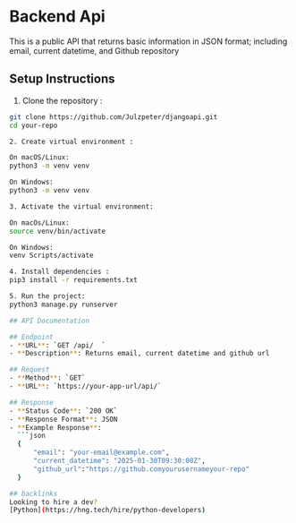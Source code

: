 # Backend Api
This is a public API that returns basic information in JSON format; including email, current datetime, and Github repository

## Setup Instructions

1. Clone the repository :
  ````bash
  git clone https://github.com/Julzpeter/djangoapi.git
  cd your-repo

2. Create virtual environment :

On macOS/Linux:
python3 -m venv venv

On Windows:
python3 -m venv venv

3. Activate the virtual environment:

On macOs/Linux:
source venv/bin/activate

On Windows:
venv Scripts/activate

4. Install dependencies :
pip3 install -r requirements.txt

5. Run the project:
python3 manage.py runserver

## API Documentation

## Endpoint
- **URL**: `GET /api/  `
- **Description**: Returns email, current datetime and github url

## Request
- **Method**: `GET`
- **URL**: `https://your-app-url/api/`

## Response
- **Status Code**: `200 OK`
- **Response Format**: JSON
- **Example Response**:
    ```json
    {
        "email": "your-email@example.com",
        "current_datetime": "2025-01-30T09:30:00Z",
        "github_url":"https://github.comyourusernameyour-repo" 
    }

## backlinks
Looking to hire a dev?
[Python](https://hng.tech/hire/python-developers)
